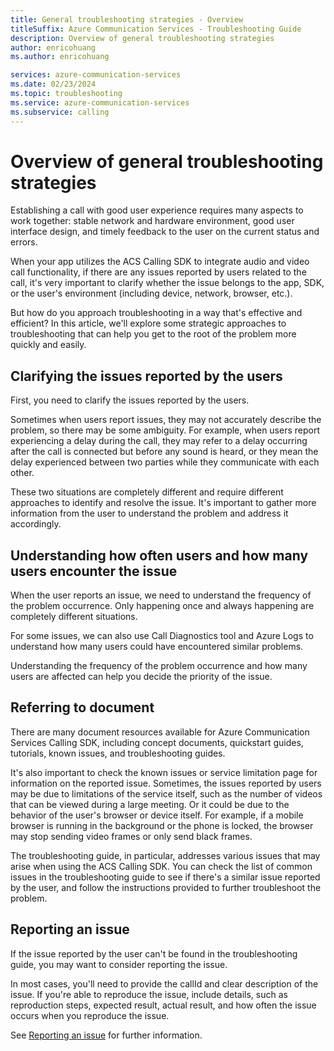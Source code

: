 ```yaml
---
title: General troubleshooting strategies - Overview
titleSuffix: Azure Communication Services - Troubleshooting Guide
description: Overview of general troubleshooting strategies
author: enricohuang
ms.author: enricohuang

services: azure-communication-services
ms.date: 02/23/2024
ms.topic: troubleshooting
ms.service: azure-communication-services
ms.subservice: calling
---
```


# Overview of general troubleshooting strategies

Establishing a call with good user experience requires many aspects to work together:
stable network and hardware environment, good user interface design, and timely feedback to the user on the current status and errors.

When your app utilizes the ACS Calling SDK to integrate audio and video call functionality,
if there are any issues reported by users related to the call,
it's very important to clarify whether the issue belongs to the app, SDK, or the user's environment (including device, network, browser, etc.).

But how do you approach troubleshooting in a way that's effective and efficient?
In this article, we'll explore some strategic approaches to troubleshooting that can help you get to the root of the problem more quickly and easily.


## Clarifying the issues reported by the users

First, you need to clarify the issues reported by the users.

Sometimes when users report issues, they may not accurately describe the problem, so there may be some ambiguity.
For example, when users report experiencing a delay during the call,
they may refer to a delay occurring after the call is connected but before any sound is heard,
or they mean the delay experienced between two parties while they communicate with each other.

These two situations are completely different and require different approaches to identify and resolve the issue.
It's important to gather more information from the user to understand the problem and address it accordingly.

## Understanding how often users and how many users encounter the issue

When the user reports an issue, we need to understand the frequency of the problem occurrence.
Only happening once and always happening are completely different situations.

For some issues, we can also use Call Diagnostics tool and Azure Logs to understand how many users could have encountered similar problems.

Understanding the frequency of the problem occurrence and how many users are affected can help you decide the priority of the issue.

## Referring to document

There are many document resources available for Azure Communication Services Calling SDK,
including concept documents, quickstart guides, tutorials, known issues, and troubleshooting guides.

It's also important to check the known issues or service limitation page for information on the reported issue.
Sometimes, the issues reported by users may be due to limitations of the service itself, such as the number of videos that can be viewed during a large meeting.
Or it could be due to the behavior of the user's browser or device itself.
For example, if a mobile browser is running in the background or the phone is locked, the browser may stop sending video frames or only send black frames.

The troubleshooting guide, in particular, addresses various issues that may arise when using the ACS Calling SDK.
You can check the list of common issues in the troubleshooting guide to see if there's a similar issue reported by the user,
and follow the instructions provided to further troubleshoot the problem.

## Reporting an issue

If the issue reported by the user can't be found in the troubleshooting guide, you may want to consider reporting the issue.

In most cases, you'll need to provide the callId and clear description of the issue.
If you're able to reproduce the issue, include details, such as reproduction steps, expected result, actual result, and how often the issue occurs when you reproduce the issue.

See [Reporting an issue](./reporting-an-issue.md) for further information.

